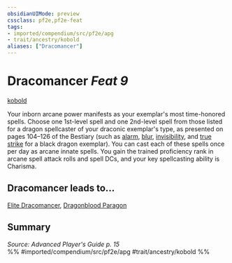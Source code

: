 ```yaml
---
obsidianUIMode: preview
cssclass: pf2e,pf2e-feat
tags:
- imported/compendium/src/pf2e/apg
- trait/ancestry/kobold
aliases: ["Dracomancer"]
---
```

# Dracomancer  *Feat 9*  
[kobold](kobold-b1.md)  


Your inborn arcane power manifests as your exemplar's most time-honored spells. Choose one 1st-level spell and one 2nd-level spell from those listed for a dragon spellcaster of your draconic exemplar's type, as presented on pages 104–126 of the Bestiary (such as [alarm](../spells/alarm.md), [blur](../spells/blur.md), [invisibility](../spells/invisibility.md), and [true strike](../spells/true-strike.md) for a black dragon exemplar). You can cast each of these spells once per day as arcane innate spells. You gain the trained proficiency rank in arcane spell attack rolls and spell DCs, and your key spellcasting ability is Charisma.

## Dracomancer leads to...

[Elite Dracomancer](elite-dracomancer-apg.md), [Dragonblood Paragon](dragonblood-paragon-loag.md)

## Summary

*Source: Advanced Player's Guide p. 15*  
%% #imported/compendium/src/pf2e/apg #trait/ancestry/kobold %%